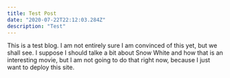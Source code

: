 ```yaml
---
title: Test Post
date: "2020-07-22T22:12:03.284Z"
description: "Test"
---
```


This is a test blog. I am not entirely sure I am convinced of this yet, but we shall see. I suppose I should talke a bit about Snow White and how that is an interesting movie, but I am not going to do that right now, because I just want to deploy this site.